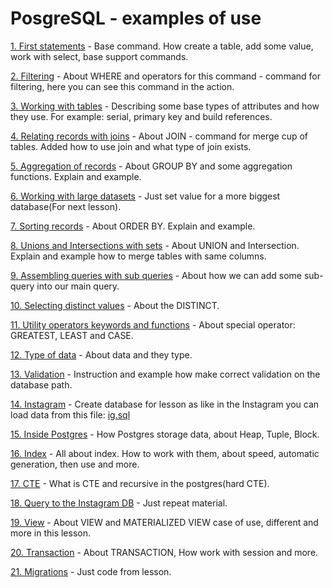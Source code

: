 # PosgreSQL - examples of use

[1. First statements](1_lesson(first_statements).sql) - Base command. How create a table, add some value, work with select, base support commands.

[2. Filtering](2_lesson(filtering).sql) - About WHERE and operators for this command - command for filtering, here you can see this command in the action.

[3. Working with tables](3_lesson(working_with_tables).sql) - Describing some base types of attributes and how they use. For example: serial, primary key and build references.

[4. Relating records with joins](4_lesson(relating_records_with_joins).sql) - About JOIN - command for merge cup of tables. Added how to use join and what type of join exists.

[5. Aggregation of records](5_lesson(aggregation_of_records).sql) - About GROUP BY and some aggregation functions. Explain and example.

[6. Working with large datasets](6_lesson(working_with_large_datasets).sql) - Just set value for a more biggest database(For next lesson).

[7. Sorting records](7_lesson(sorting_records).sql) - About ORDER BY. Explain and example.

[8. Unions and Intersections with sets](8_lesson(unions_and_intersections_with_sets).sql) - About UNION and Intersection. Explain and example how to merge tables with same columns.

[9. Assembling queries with sub queries](9_lesson(assembling_queries_with_sub_queries).sql) - About how we can add some sub-query into our main query.

[10. Selecting distinct values](10_lesson(selecting_distinct_values).sql) - About the DISTINCT.

[11. Utility operators keywords and functions](11_lesson(utility_operators_keywords_and_functions).sql) - About special operator: GREATEST, LEAST and CASE.

[12. Type of data](13_lesson(about_type_of_data).sql) - About data and they type.

[13. Validation](14_lesson(database-side_validation_and_constraints).sql) - Instruction and example how make correct validation on the database path.

[14. Instagram](15_lesson(make_db_example_instagram).sql) - Create database for lesson as like in the Instagram you can load data from this file: [ig.sql](ig.sql)

[15. Inside Postgres](16_lesson(how_the_postgres_work).sql) - How Postgres storage data, about Heap, Tuple, Block.

[16. Index](17_lesson(how_work_index).sql) - All about index. How to work with them, about speed, automatic generation, then use and more.

[17. CTE](18_lesson(simple_%20common_table_and_recursive).sql) - What is CTE and recursive in the postgres(hard CTE).

[18. Query to the Instagram DB](19_lesson(repeat_material).sql) - Just repeat material.

[19. View](20_lesson(view).sql) - About VIEW and MATERIALIZED VIEW case of use, different and more in this lesson.

[20. Transaction](21_lesson(transactions).sql) - About TRANSACTION, How work with session and more.

[21. Migrations](22_lesson(migrations).sql) - Just code from lesson.

